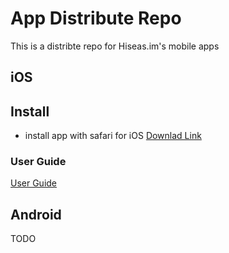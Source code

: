 # App Distribute Repo

This is a distribte repo for Hiseas.im's mobile apps

## iOS
## Install
- install app with safari for iOS
 [Downlad Link](itms-services://?action=download-manifest&url=[https://app.hiseas.im/ios/release/manifest.plist)

### User Guide
[User Guide](https://super-cadmium-91e.notion.site/LinX-alpha-for-iOS-4a1bd69dd94b46f89f21ba8ef84b44cb)

## Android
TODO
